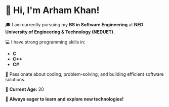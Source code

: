 # 👋 Hi, I'm Arham Khan!

🎓 I am currently pursuing my **BS in Software Engineering** at **NED University of Engineering & Technology (NEDUET)**.

💻 I have strong programming skills in:
- **C**
- **C++**
- **C#**

🚀 Passionate about coding, problem-solving, and building efficient software solutions.

📌 **Current Age:** 20

🌱 **Always eager to learn and explore new technologies!**
